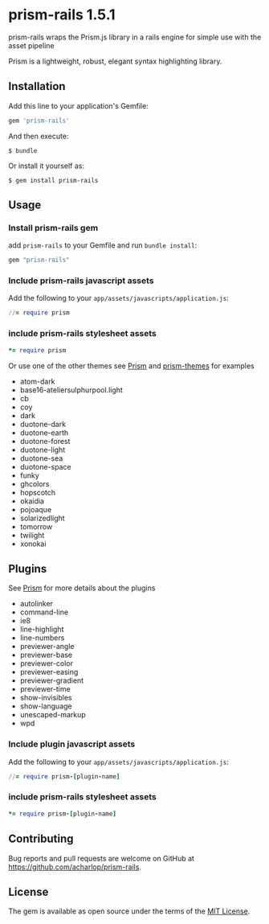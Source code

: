 # prism-rails 1.5.1

prism-rails wraps the Prism.js library in a rails engine for simple use with the asset pipeline

Prism is a lightweight, robust, elegant syntax highlighting library.

## Installation

Add this line to your application's Gemfile:

```ruby
gem 'prism-rails'
```

And then execute:

    $ bundle

Or install it yourself as:

    $ gem install prism-rails

## Usage

### Install prism-rails gem

add `prism-rails` to your Gemfile and run `bundle install`:

```ruby
gem "prism-rails"
```

### Include prism-rails javascript assets

Add the following to your `app/assets/javascripts/application.js`:

```ruby
//= require prism
```

### include prism-rails stylesheet assets

```ruby
*= require prism
```

Or use one of the other themes see [Prism](http://prismjs.com) and [prism-themes](https://github.com/PrismJS/prism-themes) for examples

* atom-dark
* base16-ateliersulphurpool.light
* cb
* coy
* dark
* duotone-dark
* duotone-earth
* duotone-forest
* duotone-light
* duotone-sea
* duotone-space
* funky
* ghcolors
* hopscotch
* okaidia
* pojoaque
* solarizedlight
* tomorrow
* twilight
* xonokai

## Plugins

See [Prism](http://prismjs.com/#plugins) for more details about the plugins

* autolinker
* command-line
* ie8
* line-highlight
* line-numbers
* previewer-angle
* previewer-base
* previewer-color
* previewer-easing
* previewer-gradient
* previewer-time
* show-invisibles
* show-language
* unescaped-markup
* wpd

### Include plugin javascript assets

Add the following to your `app/assets/javascripts/application.js`:

```ruby
//= require prism-[plugin-name]
```

### include prism-rails stylesheet assets

```ruby
*= require prism-[plugin-name]
```

## Contributing

Bug reports and pull requests are welcome on GitHub at https://github.com/acharlop/prism-rails.

## License

The gem is available as open source under the terms of the [MIT License](http://opensource.org/licenses/MIT).

